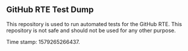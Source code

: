 ## GitHub RTE Test Dump

This repository is used to run automated tests for the GitHub RTE.
This repository is not safe and should not be used for any other purpose.

Time stamp: 1579265266437.
